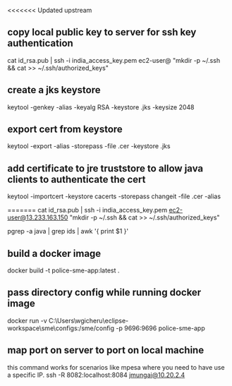 <<<<<<< Updated upstream
## copy local public key to server for ssh key authentication
cat id_rsa.pub | ssh -i india_access_key.pem ec2-user@<hostip> "mkdir -p ~/.ssh && cat >> ~/.ssh/authorized_keys"

## create a jks keystore 
keytool -genkey -alias <domain> -keyalg RSA -keystore <keystorename>.jks -keysize 2048
  
## export cert from keystore
keytool -export -alias <domain> -storepass <password> -file <certname>.cer -keystore <keystorename>.jks
  
## add certificate to jre truststore to allow java clients to authenticate the cert
keytool -importcert -keystore cacerts -storepass changeit -file <certname>.cer -alias <domain>
  
=======
cat id_rsa.pub | ssh -i india_access_key.pem ec2-user@13.233.163.150 "mkdir -p ~/.ssh && cat >> ~/.ssh/authorized_keys"


pgrep -a java | grep ids | awk '{ print $1 }'


## build a docker image
docker build -t police-sme-app:latest .
## pass directory config while running docker image
docker run -v C:\Users\wgicheru\eclipse-workspace\sme\configs:/sme/config -p 9696:9696 police-sme-app

## map port on server to port on local machine
this command works for scenarios like mpesa where you need to have use a specific IP.
ssh -R 8082:localhost:8084 jmungai@10.20.2.4
